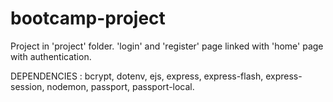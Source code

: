 # bootcamp-project
Project in 'project' folder.
'login' and 'register' page linked with 'home' page with authentication.

DEPENDENCIES :
bcrypt,
dotenv,
ejs,
express,
express-flash,
express-session,
nodemon,
passport,
passport-local.
